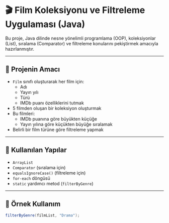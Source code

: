 # 🎬 Film Koleksiyonu ve Filtreleme Uygulaması (Java)

Bu proje, Java dilinde nesne yönelimli programlama (OOP), koleksiyonlar (List), sıralama (Comparator) ve filtreleme konularını pekiştirmek amacıyla hazırlanmıştır.

---

## 🚀 Projenin Amacı

- `Film` sınıfı oluşturarak her film için:
  - Adı
  - Yayın yılı
  - Türü
  - IMDb puanı
  özelliklerini tutmak
- 5 filmden oluşan bir koleksiyon oluşturmak
- Bu filmleri:
  - IMDb puanına göre büyükten küçüğe
  - Yayın yılına göre küçükten büyüğe sıralamak
- Belirli bir film türüne göre filtreleme yapmak

---

## 🧱 Kullanılan Yapılar

- `ArrayList`
- `Comparator` (sıralama için)
- `equalsIgnoreCase()` (filtreleme için)
- `for-each` döngüsü
- `static` yardımcı metod (`filterByGenre`)

---

## 🧪 Örnek Kullanım

```java
filterByGenre(filmList, "Drama");
